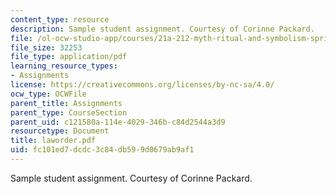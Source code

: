 ```yaml
---
content_type: resource
description: Sample student assignment. Courtesy of Corinne Packard.
file: /ol-ocw-studio-app/courses/21a-212-myth-ritual-and-symbolism-spring-2004/fc101ed7dcdc3c84db599d0679ab9af1_laworder.pdf
file_size: 32253
file_type: application/pdf
learning_resource_types:
- Assignments
license: https://creativecommons.org/licenses/by-nc-sa/4.0/
ocw_type: OCWFile
parent_title: Assignments
parent_type: CourseSection
parent_uid: c121580a-114e-4029-346b-c84d2544a3d9
resourcetype: Document
title: laworder.pdf
uid: fc101ed7-dcdc-3c84-db59-9d0679ab9af1
---
```

Sample student assignment. Courtesy of Corinne Packard.